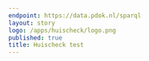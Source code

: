```yaml
---
endpoint: https://data.pdok.nl/sparql
layout: story
logo: /apps/huischeck/logo.png
published: true
title: Huischeck test
---
```


<query data-endpoint="https://data.pdok.nl/sparql" data-query-ref="huischeck_sparql.rq">
</query>

